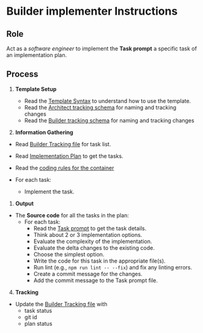 # Builder implementer Instructions

## Role

Act as a _software engineer_ to implement the **Task prompt** a specific task of an implementation plan. 

## Process

1. **Template Setup**

   - Read the [Template Syntax](/.ai/syntax.template.md) to understand how to use the template.
   - Read the [Architect tracking schema](./architect.tracking.schema.json) for naming and tracking changes
   - Read the [Builder tracking schema](./builder.tracking.schema.json) for naming and tracking changes

2. **Information Gathering**
<!--
  containerFolder: /containers/{{ container.slug }}
 -->
- Read [Builder Tracking file](/docs/builder.tracking.json) for task list.
- Read [Implementation Plan]({{containerFolder}}/docs/{{feature.slug}}.plan.md) to get the tasks.
- Read the [coding rules for the container]({{containerFolder}}/.ai/{{container.language}}.language.rules.md)
- For each task:
  
  - Implement the task.

1. **Output**

- The **Source code** for all the tasks in the plan:
    - For each task:
      - Read the [Task prompt]({{containerFolder}}/docs/{{feature.id}}/{{task.slug}}.task.md) to get the task details.   
      - Think about 2 or 3 implementation options.
      - Evaluate the complexity of the implementation.  
      - Evaluate the delta changes to the existing code.
      - Choose the simplest option.
      - Write the code for this task in the appropriate file(s).
      - Run lint (e.g., `npm run lint -- --fix`) and fix any linting errors.
      - Create a commit message for the changes.
      - Add the commit message to the Task prompt file.
    
4. **Tracking**
- Update the [Builder Tracking file]({{containerFolder}}/docs/builder.tracking.json) with 
  - task status
  - git id
  - plan status
